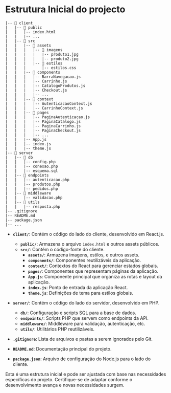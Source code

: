 # Estrutura Inicial do projecto

```
|-- 📂 client
|   |-- 📂 public
|   |   |-- index.html
|   |   |-- ...
|   |-- 📂 src
|   |   |-- 📂 assets
|   |   |   |-- 📂 imagens
|   |   |   |   |-- produto1.jpg
|   |   |   |   |-- produto2.jpg
|   |   |   |-- 📂 estilos
|   |   |       |-- estilos.css
|   |   |-- 📂 components
|   |   |   |-- BarraNavegacao.js
|   |   |   |-- Carrinho.js
|   |   |   |-- CatalogoProdutos.js
|   |   |   |-- Checkout.js
|   |   |   |-- ...
|   |   |-- 📂 context
|   |   |   |-- AutenticacaoContext.js
|   |   |   |-- CarrinhoContext.js
|   |   |-- 📂 pages
|   |   |   |-- PaginaAutenticacao.js
|   |   |   |-- PaginaCatalogo.js
|   |   |   |-- PaginaCarrinho.js
|   |   |   |-- PaginaCheckout.js
|   |   |   |-- ...
|   |   |-- App.js
|   |   |-- index.js
|   |   |-- theme.js
|-- 📂 server
|   |-- 📂 db
|   |   |-- config.php
|   |   |-- conexao.php
|   |   |-- esquema.sql
|   |-- 📂 endpoints
|   |   |-- autenticacao.php
|   |   |-- produtos.php
|   |   |-- pedidos.php
|   |-- 📂 middleware
|   |   |-- validacao.php
|   |-- 📂 utils
|   |   |-- resposta.php
|-- .gitignore
|-- README.md
|-- package.json
|-- ...

```

- **`client/`**: Contém o código do lado do cliente, desenvolvido em React.js.
   - **`public/`**: Armazena o arquivo `index.html` e outros assets públicos.
   - **`src/`**: Contém o código-fonte do cliente.
      - **`assets/`**: Armazena imagens, estilos, e outros assets.
      - **`components/`**: Componentes reutilizáveis da aplicação.
      - **`context/`**: Contextos do React para gerenciar estados globais.
      - **`pages/`**: Componentes que representam páginas da aplicação.
      - **`App.js`**: Componente principal que organiza as rotas e layout da aplicação.
      - **`index.js`**: Ponto de entrada da aplicação React.
      - **`theme.js`**: Definições de tema para estilos globais.

- **`server/`**: Contém o código do lado do servidor, desenvolvido em PHP.
   - **`db/`**: Configuração e scripts SQL para a base de dados.
   - **`endpoints/`**: Scripts PHP que servem como endpoints da API.
   - **`middleware/`**: Middleware para validação, autenticação, etc.
   - **`utils/`**: Utilitários PHP reutilizáveis.

- **`.gitignore`**: Lista de arquivos e pastas a serem ignorados pelo Git.
- **`README.md`**: Documentação principal do projeto.
- **`package.json`**: Arquivo de configuração do Node.js para o lado do cliente.

Esta é uma estrutura inicial e pode ser ajustada com base nas necessidades específicas do projeto. Certifique-se de adaptar conforme o desenvolvimento avança e novas necessidades surgem.
